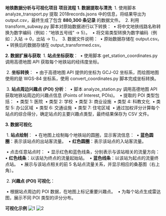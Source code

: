 **地铁数据分析与可视化项目**
**项目流程**
**1. 数据提取与清洗**
​	1.	使用脚本 analyze_transport.py 提取 2018records.jsons 中的信息，将结果导出为 output.csv，最终生成了包含 **880,300 条记录** 的数据文件。
​	2.	利用 transform_subway.py 脚本对原始数据进行以下转换：
​	•	将中文地铁线路名称转换为数字编码（例如：“地铁五号线” -> 5）。
​	•	将交易类型转换为数字编码（例如：入站 -> 0，出站 -> 1）。
​	3.	数据文件说明：
​	•	原始数据存储在 output.csv。
​	•	转换后的数据存储在 output_transformed.csv。

**2. 数据扩展与获取**
​	1.	**站点坐标获取**：
​	•	使用脚本 get_station_coordinates.py 调用高德地图 API 获取每个地铁站的经纬度坐标。

​	2.	**坐标转换**：
​	•	由于高德地图 API 提供的坐标为 GCJ-02 坐标系，而绘图地图使用的是 WGS-84 坐标系，使用 convert_coordinates.py 脚本完成坐标转换。

​	3.	**站点周边兴趣点 (POI) 分析**：
​	•	脚本 analyze_station.py 调用高德地图 API 获取地铁站周边的兴趣点信息 (Points of Interest, POIs)。
​	•	提取的 POI 类型包括：
​	•	类型 1: 医院
​	•	类型 2: 学校
​	•	类型 3: 商业设施
​	•	类型 4: 科教文化
​	•	类型 5: 办公区域
​	•	类型 6: 交通设施
​	•	类型 7: 住宅区域
​	•	通过加权评分计算每个站点的综合得分，确定站点的主要兴趣点类型，最终结果保存为 CSV 文件。

**3. 数据可视化**

​	1.	**站点绘制**：
​	•	在地图上绘制每个地铁站的圆圈，显示客流信息：
​	•	**蓝色圆圈**：表示该站点的出站客流量。
​	•	**红色圆圈**：表示该站点的入站客流量。

​	•	点击任意站点时：
​	•	显示红色和蓝色线条，分别表示与该站相关的流量方向：
​	•	**红色线条**：以该站为终点的流量起始站。
​	•	**蓝色线条**：以该站为起点的流量终点站。
​	•	展示与该站点相关的前 5 名站点流量关系，并显示相应的桑基图（右上角）。

​	2.	**兴趣点 (POI) 可视化**：

​	•	根据站点周边的 POI 数据，在地图上标记重要兴趣点。
​	•	为每个站点生成雷达图，展示不同 POI 类型的评分分布。

**可视化示例**
![1](img/1.png)
![2](img/2.png)

